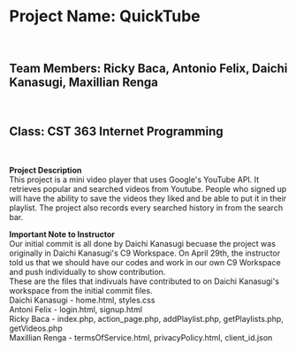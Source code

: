 <h1>Project Name: QuickTube </h1><br>
<h2>Team Members: Ricky Baca, Antonio Felix, Daichi Kanasugi, Maxillian Renga </h2><br>
<h2>Class: CST 363 Internet Programming </h2><br>

<b>Project Description</b><br>
This project is a mini video player that uses Google's YouTube API. It retrieves popular and searched videos
from Youtube. People who signed up will have the ability to save the videos they liked and be able to put it in their playlist.
The project also records every searched history in from the search bar. 

<b>Important Note to Instructor</b><br>
Our initial commit is all done by Daichi Kanasugi becuase the project was originally 
in Daichi Kanasugi's C9 Workspace. On April 29th, the instructor told us that we should
have our codes and work in our own C9 Workspace and push individually to show contribution. 
<br>
These are the files that indivuals have contributed to on Daichi Kanasugi's workspace from the 
initial commit files.
<br>
Daichi Kanasugi - home.html, styles.css <br>
Antoni Felix - login.html, signup.html <br>
Ricky Baca - index.php, action_page.php, addPlaylist.php, getPlaylists.php, getVideos.php <br>
Maxillian Renga - termsOfService.html, privacyPolicy.html, client_id.json <br>

<br>

